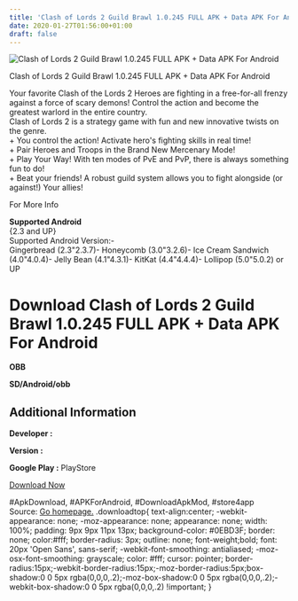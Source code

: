 ```yaml
---
title: 'Clash of Lords 2 Guild Brawl 1.0.245 FULL APK + Data APK For Android'
date: 2020-01-27T01:56:00+01:00
draft: false
---
```


![Clash of Lords 2 Guild Brawl 1.0.245 FULL APK + Data APK For Android](https://i0.wp.com/apkhome.net/wp-content/uploads/2017/11/Clash-of-Lords-2-Guild-Brawl-1.0.245.png "Clash of Lords 2 Guild Brawl 1.0.245 FULL APK + Data APK For Android")

  

Clash of Lords 2 Guild Brawl 1.0.245 FULL APK + Data APK For Android

Your favorite Clash of the Lords 2 Heroes are fighting in a free-for-all frenzy against a force of scary demons! Control the action and become the greatest warlord in the entire country.  
Clash of Lords 2 is a strategy game with fun and new innovative twists on the genre.  
\+ You control the action! Activate hero's fighting skills in real time!  
\+ Pair Heroes and Troops in the Brand New Mercenary Mode!  
\+ Play Your Way! With ten modes of PvE and PvP, there is always something fun to do!  
\+ Beat your friends! A robust guild system allows you to fight alongside (or against!) Your allies!

For More Info

**Supported Android**  
{2.3 and UP}  
Supported Android Version:-  
Gingerbread (2.3"2.3.7)- Honeycomb (3.0"3.2.6)- Ice Cream Sandwich (4.0"4.0.4)- Jelly Bean (4.1"4.3.1)- KitKat (4.4"4.4.4)- Lollipop (5.0"5.0.2) or UP

Download Clash of Lords 2 Guild Brawl 1.0.245 FULL APK + Data APK For Android
=============================================================================

**OBB**

**SD/Android/obb**

Additional Information
----------------------

**Developer :**

**Version :**

**Google Play :** PlayStore

  

[Download Now](https://store4app.co/post/clash-of-lords-2-guild-brawl-1-0-245-full-apk-data-apk-for-android_1573671572)

  
#ApkDownload, #APKForAndroid, #DownloadApkMod, #store4app  
Source: [Go homepage.](https://store4app.co/post/clash-of-lords-2-guild-brawl-1-0-245-full-apk-data-apk-for-android_1573671572) .downloadtop{ text-align:center; -webkit-appearance: none; -moz-appearance: none; appearance: none; width: 100%; padding: 9px 9px 11px 13px; background-color: #0EBD3F; border: none; color:#fff; border-radius: 3px; outline: none; font-weight;bold; font: 20px 'Open Sans', sans-serif; -webkit-font-smoothing: antialiased; -moz-osx-font-smoothing: grayscale; color: #fff; cursor: pointer; border-radius:15px;-webkit-border-radius:15px;-moz-border-radius:5px;box-shadow:0 0 5px rgba(0,0,0,.2);-moz-box-shadow:0 0 5px rgba(0,0,0,.2);-webkit-box-shadow:0 0 5px rgba(0,0,0,.2) !important; }